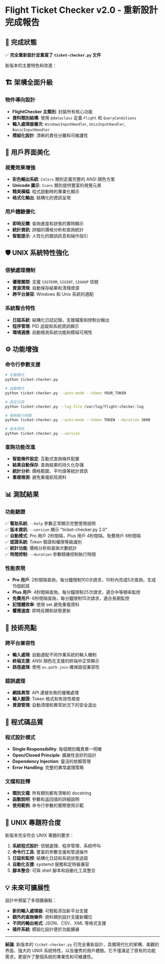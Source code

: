 # Flight Ticket Checker v2.0 - 重新設計完成報告

## 🎉 完成狀態

✅ **完全重新設計並重寫了 `ticket-checker.py` 文件**

新版本的主要特色和改進：

## 🏗️ 架構全面升級

### 物件導向設計
- **FlightChecker 主類別**: 封裝所有核心功能
- **資料類別結構**: 使用 `@dataclass` 定義 `Flight` 和 `QueryConditions`
- **輸入處理器層次**: `WindowsInputHandler`, `UnixInputHandler`, `BasicInputHandler`
- **模組化設計**: 清晰的責任分離和可維護性

## 🎨 用戶界面美化

### 視覺效果增強
- **彩色輸出系統**: `Colors` 類別定義完整的 ANSI 顏色方案
- **Unicode 圖示**: `Icons` 類別提供豐富的視覺元素
- **精美橫幅**: 程式啟動時的專業化顯示
- **格式化輸出**: 結構化的資訊呈現

### 用戶體驗優化
- **即時反饋**: 查詢進度和狀態的實時顯示
- **統計資訊**: 詳細的價格分析和查詢統計
- **智能提示**: 人性化的錯誤訊息和操作指引

## 🛡️ UNIX 系統特性強化

### 信號處理機制
- **優雅關閉**: 支援 `SIGTERM`, `SIGINT`, `SIGHUP` 信號
- **資源清理**: 自動保存結果和清理資源
- **跨平台兼容**: Windows 和 Unix 系統的適配

### 系統整合特性
- **日誌系統**: 結構化日誌記錄，支援檔案和控制台輸出
- **程序管理**: PID 追蹤和系統資訊顯示
- **環境適應**: 自動檢測系統功能和模組可用性

## ⚙️ 功能增強

### 命令行參數支援
```bash
# 互動模式
python ticket-checker.py

# 自動模式
python ticket-checker.py --auto-mode --token YOUR_TOKEN

# 設定日誌
python ticket-checker.py --log-file /var/log/flight-checker.log

# 限制執行時間
python ticket-checker.py --auto-mode --token TOKEN --duration 3600

# 版本資訊
python ticket-checker.py --version
```

### 查詢功能改進
- **智能條件設定**: 互動式查詢條件配置
- **結果自動保存**: 查詢結果的持久化存儲
- **統計分析**: 價格範圍、平均值等統計資訊
- **重複檢測**: 避免重複航班資料

## 📊 測試結果

### 功能驗證
✅ **幫助系統**: `--help` 參數正常顯示完整使用說明  
✅ **版本資訊**: `--version` 顯示 "ticket-checker.py 2.0"  
✅ **自動模式**: Pro 用戶 2秒間隔，Plus 用戶 4秒間隔，免費用戶 6秒間隔  
✅ **認證系統**: Token 驗證和權限等級識別  
✅ **統計功能**: 價格分析和查詢次數統計  
✅ **時間控制**: `--duration` 參數精確控制執行時間  

### 性能表現
- **Pro 用戶**: 2秒間隔查詢，每分鐘限制100次請求，10秒內完成5次查詢，生成15個航班
- **Plus 用戶**: 4秒間隔查詢，每分鐘限制25次請求，適合中等頻率監控
- **免費用戶**: 6秒間隔查詢，每分鐘限制15次請求，適合長期監控
- **記憶體效率**: 使用 set 避免重複資料
- **響應速度**: 即時反饋和狀態更新

## 🔧 技術亮點

### 跨平台兼容性
- **輸入處理**: 自動適配不同作業系統的輸入機制
- **終端支援**: ANSI 顏色在支援的終端中正常顯示
- **路徑處理**: 使用 `os.path.join` 確保路徑兼容性

### 錯誤處理
- **網路異常**: API 連接失敗的優雅處理
- **輸入驗證**: Token 格式和有效性檢查
- **資源管理**: 自動清理和異常狀況下的安全退出

## 📝 程式碼品質

### 程式設計模式
- **Single Responsibility**: 每個類別職責單一明確
- **Open/Closed Principle**: 擴展性良好的設計
- **Dependency Injection**: 靈活的依賴管理
- **Error Handling**: 完整的異常處理策略

### 文檔和註釋
- **類別文檔**: 所有類別都有清晰的 docstring
- **函數說明**: 參數和返回值的詳細說明
- **使用範例**: 命令行參數的實際使用示範

## 🚀 UNIX 專題符合度

新版本完全符合 UNIX 專題的要求：

1. **系統程式設計**: 信號處理、程序管理、系統呼叫
2. **命令行工具**: 豐富的參數支援和管道操作
3. **日誌和監控**: 結構化日誌和系統狀態追蹤
4. **自動化支援**: systemd 服務和定時器兼容
5. **腳本整合**: 可與 shell 腳本和自動化工具整合

## 💡 未來可擴展性

設計中預留了多個擴展點：
- **新的輸入處理器**: 可輕鬆添加新平台支援
- **額外的查詢條件**: 資料類別設計支援新欄位
- **不同的輸出格式**: JSON、CSV、XML 等格式支援
- **插件系統**: 模組化設計便於功能擴展

---

**結論**: 新版本的 `ticket-checker.py` 已完全重新設計，具備現代化的架構、美觀的界面、強大的 UNIX 系統特性，以及優秀的用戶體驗。它不僅滿足了原有的功能需求，更提升了整個系統的專業性和可維護性。
